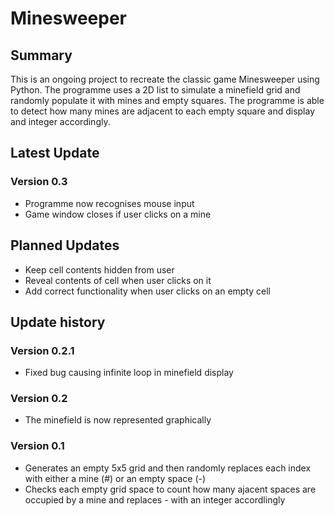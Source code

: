 # Minesweeper
## Summary
This is an ongoing project to recreate the classic game Minesweeper using Python. The programme uses a 2D list to simulate a minefield grid and randomly populate it with mines and empty squares. The programme is able to detect how many mines are adjacent to each empty square and display and integer accordingly. 
## Latest Update
### Version 0.3
* Programme now recognises mouse input
* Game window closes if user clicks on a mine
## Planned Updates 
* Keep cell contents hidden from user
* Reveal contents of cell when user clicks on it
* Add correct functionality when user clicks on an empty cell
## Update history
### Version 0.2.1
* Fixed bug causing infinite loop in minefield display
### Version 0.2
* The minefield is now represented graphically 
### Version 0.1
* Generates an empty 5x5 grid and then randomly replaces each index with either a mine (#) or an empty space (-)
* Checks each empty grid space to count how many ajacent spaces are occupied by a mine and replaces - with an integer accordlingly
